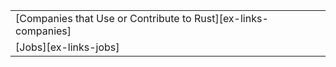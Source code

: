 ||
|--------|
| [Companies that Use or Contribute to Rust][ex-links-companies] |
| [Jobs][ex-links-jobs] |
